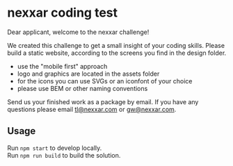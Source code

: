 # nexxar coding test

Dear applicant, welcome to the nexxar challenge!

We created this challenge to get a small insight of your coding skills.
Please build a static website, according to the screens you find in the design folder.
- use the "mobile first" approach
- logo and graphics are located in the assets folder
- for the icons you can use SVGs or an iconfont of your choice
- please use BEM or other naming conventions 

Send us your finished work as a package by email.
If you have any questions please email tl@nexxar.com or gw@nexxar.com.

## Usage

Run `npm start` to develop locally.    
Run `npm run build` to build the solution.